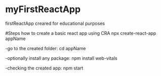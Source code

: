 # myFirstReactApp
firstReactApp creared for educational purposes

#Steps how to create a basic react app using CRA
npx create-react-app appName

-go to the created folder:
cd appName

-optionally install any package:
npm install web-vitals

-checking the created app:
npm start
